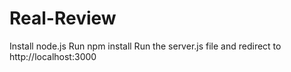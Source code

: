# Real-Review
<p>Install node.js
Run npm install 
Run the server.js file and redirect to 
http://localhost:3000</p>
